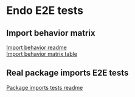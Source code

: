 # Endo E2E tests

## Import behavior matrix

[Import behavior readme](./matrix/README.md)  
[Import behavior matrix table](./matrix/table.md)

## Real package imports E2E tests

[Package imports tests readme](./test-imports/README.md)
